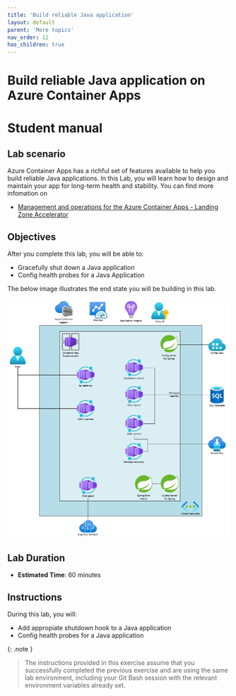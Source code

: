 ```yaml
---
title: 'Build reliable Java application'
layout: default
parent: 'More topics'
nav_order: 12
has_children: true
---
```


# Build reliable Java application on Azure Container Apps

# Student manual

## Lab scenario

Azure Container Apps has a richful set of features available to help you build reliable Java applications. In this Lab, you will learn how to design and maintain your app for long-term health and stability. You can find more infomation on
- [Management and operations for the Azure Container Apps - Landing Zone Accelerator](https://learn.microsoft.com/en-us/azure/cloud-adoption-framework/scenarios/app-platform/container-apps/management)


## Objectives

After you complete this lab, you will be able to:

- Gracefully shut down a Java application
- Config health probes for a Java Application

The below image illustrates the end state you will be building in this lab.

![lab 10 overview](../../images/acalab10.png)

## Lab Duration

- **Estimated Time**: 60 minutes

## Instructions

During this lab, you will:

- Add appropiate shutdown hook to a Java application
- Config health probes for a Java application


{: .note }
> The instructions provided in this exercise assume that you successfully completed the previous exercise and are using the same lab environment, including your Git Bash session with the relevant environment variables already set.
